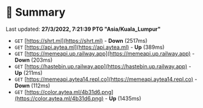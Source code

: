 # 📖 Summary
Last updated: **27/3/2022, 7:21:39 PTG "Asia/Kuala_Lumpur"**

- `GET` [https://shrt.ml](https://shrt.ml) - **Down** (2517ms)
- `GET` [https://api.aytea.ml](https://api.aytea.ml) - **Up** (389ms)
- `GET` [https://memeapi.up.railway.app](https://memeapi.up.railway.app) - **Down** (203ms)
- `GET` [https://hastebin.up.railway.app](https://hastebin.up.railway.app) - **Up** (211ms)
- `GET` [https://memeapi.aytea14.repl.co](https://memeapi.aytea14.repl.co) - **Down** (112ms)
- `GET` [https://color.aytea.ml/4b31d6.png](https://color.aytea.ml/4b31d6.png) - **Up** (1435ms)
